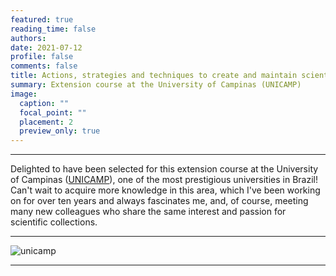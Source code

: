 ```yaml
---
featured: true
reading_time: false
authors:
date: 2021-07-12
profile: false
comments: false
title: Actions, strategies and techniques to create and maintain scientific zoo collections
summary: Extension course at the University of Campinas (UNICAMP)
image:
  caption: ""
  focal_point: ""
  placement: 2
  preview_only: true
---
```


---

Delighted to have been selected for this extension course at the University of Campinas ([UNICAMP](https://www.ib.unicamp.br/)), one of the most prestigious universities in Brazil! Can't wait to acquire more knowledge in this area, which I've been working on for over ten years and always fascinates me, and, of course, meeting many new colleagues who share the same interest and passion for scientific collections.

---

![unicamp](https://raw.githubusercontent.com/rosanafcunha/rosanafcunha/master/content/post/unicamp/featured.png "unicamp")

---
